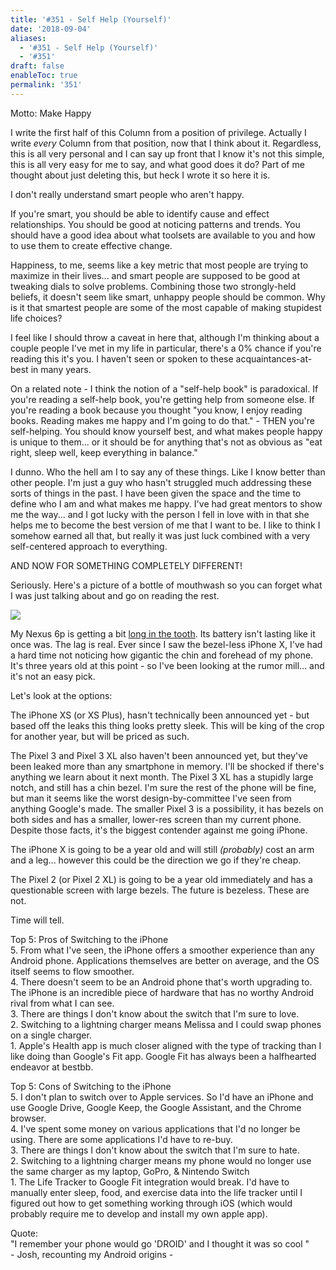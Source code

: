 ```yaml
---
title: '#351 - Self Help (Yourself)'
date: '2018-09-04'
aliases:
  - '#351 - Self Help (Yourself)'
  - '#351'
draft: false
enableToc: true
permalink: '351'
---
```


Motto: Make Happy  
  
I write the first half of this Column from a position of privilege. Actually I write _every_ Column from that position, now that I think about it. Regardless, this is all very personal and I can say up front that I know it's not this simple, this is all very easy for me to say, and what good does it do? Part of me thought about just deleting this, but heck I wrote it so here it is.  
  
I don't really understand smart people who aren't happy.  
  
If you're smart, you should be able to identify cause and effect relationships. You should be good at noticing patterns and trends. You should have a good idea about what toolsets are available to you and how to use them to create effective change.   
  
Happiness, to me, seems like a key metric that most people are trying to maximize in their lives... and smart people are supposed to be good at tweaking dials to solve problems. Combining those two strongly-held beliefs, it doesn't seem like smart, unhappy people should be common. Why is it that smartest people are some of the most capable of making stupidest life choices?  
  
I feel like I should throw a caveat in here that, although I'm thinking about a couple people I've met in my life in particular, there's a 0% chance if you're reading this it's you. I haven't seen or spoken to these acquaintances-at-best in many years.  
  
On a related note - I think the notion of a "self-help book" is paradoxical. If you're reading a self-help book, you're getting help from someone else. If you're reading a book because you thought "you know, I enjoy reading books. Reading makes me happy and I'm going to do that." - THEN you're self-helping. You should know yourself best, and what makes people happy is unique to them... or it should be for anything that's not as obvious as "eat right, sleep well, keep everything in balance."  
  
I dunno. Who the hell am I to say any of these things. Like I know better than other people. I'm just a guy who hasn't struggled much addressing these sorts of things in the past. I have been given the space and the time to define who I am and what makes me happy. I've had great mentors to show me the way... and I got lucky with the person I fell in love with in that she helps me to become the best version of me that I want to be. I like to think I somehow earned all that, but really it was just luck combined with a very self-centered approach to everything.  
  
AND NOW FOR SOMETHING COMPLETELY DIFFERENT!  
  
Seriously. Here's a picture of a bottle of mouthwash so you can forget what I was just talking about and go on reading the rest.  
  
[![](assets/351-1.jpg)](https://3.bp.blogspot.com/-OPu-smS-gGE/W49E9J7yyFI/AAAAAAADR2I/dpRdKicmjRQexyeQTx3ITJeXNzmIqLvSACLcBGAs/s1600/Kids-Mouthwash.jpg)

  
My Nexus 6p is getting a bit [long in the tooth](https://www.google.com/search?q=long+in+the+tooth&oq=long+in+teh+tooth&aqs=chrome.1.69i57j0l5.3472j0j7&sourceid=chrome&ie=UTF-8). Its battery isn't lasting like it once was. The lag is real. Ever since I saw the bezel-less iPhone X, I've had a hard time not noticing how gigantic the chin and forehead of my phone. It's three years old at this point - so I've been looking at the rumor mill... and it's not an easy pick.  
  
Let's look at the options:  
  
The iPhone XS (or XS Plus), hasn't technically been announced yet - but based off the leaks this thing looks pretty sleek. This will be king of the crop for another year, but will be priced as such.  
  
The Pixel 3 and Pixel 3 XL also haven't been announced yet, but they've been leaked more than any smartphone in memory. I'll be shocked if there's anything we learn about it next month. The Pixel 3 XL has a stupidly large notch, and still has a chin bezel. I'm sure the rest of the phone will be fine, but man it seems like the worst design-by-committee I've seen from anything Google's made. The smaller Pixel 3 is a possibility, it has bezels on both sides and has a smaller, lower-res screen than my current phone. Despite those facts, it's the biggest contender against me going iPhone.  
  
The iPhone X is going to be a year old and will still _(probably)_ cost an arm and a leg... however this could be the direction we go if they're cheap.  
  
The Pixel 2 (or Pixel 2 XL) is going to be a year old immediately and has a questionable screen with large bezels. The future is bezeless. These are not.  
  
Time will tell.  
  
  
Top 5: Pros of Switching to the iPhone  
5\. From what I've seen, the iPhone offers a smoother experience than any Android phone. Applications themselves are better on average, and the OS itself seems to flow smoother.  
4\. There doesn't seem to be an Android phone that's worth upgrading to. The iPhone is an incredible piece of hardware that has no worthy Android rival from what I can see.  
3\. There are things I don't know about the switch that I'm sure to love.  
2\. Switching to a lightning charger means Melissa and I could swap phones on a single charger.  
1\. Apple's Health app is much closer aligned with the type of tracking than I like doing than Google's Fit app. Google Fit has always been a halfhearted endeavor at bestbb.   
  
Top 5: Cons of Switching to the iPhone  
5\. I don't plan to switch over to Apple services. So I'd have an iPhone and use Google Drive, Google Keep, the Google Assistant, and the Chrome browser.  
4\. I've spent some money on various applications that I'd no longer be using. There are some applications I'd have to re-buy.  
3\. There are things I don't know about the switch that I'm sure to hate.  
2\. Switching to a lightning charger means my phone would no longer use the same charger as my laptop, GoPro, & Nintendo Switch  
1\. The Life Tracker to Google Fit integration would break. I'd have to manually enter sleep, food, and exercise data into the life tracker until I figured out how to get something working through iOS (which would probably require me to develop and install my own apple app).  
  
  
Quote:  
"I remember your phone would go 'DROID' and I thought it was so cool "  
\- Josh, recounting my Android origins -
